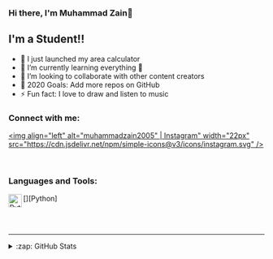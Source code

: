 ### Hi there, I'm Muhammad Zain👋


## I'm a Student!!

- 🔭 I just launched my area calculator
- 🌱 I’m currently learning everything 🤣
- 👯 I’m looking to collaborate with other content creators
- 🥅 2020 Goals: Add more repos on GitHub
- ⚡ Fun fact: I love to draw and listen to music


### Connect with me:

[<img align="left" alt="muhammadzain2005" | Instagram" width="22px" src="https://cdn.jsdelivr.net/npm/simple-icons@v3/icons/instagram.svg" />][instagram]

<br />

### Languages and Tools:

[<img align="left" alt="Python" width="26px" src="https://upload.wikimedia.org/wikipedia/commons/thumb/c/c3/Python-logo-notext.svg/1200px-Python-logo-notext.svg.png" />][Python]

<br />
<br />


---


</details>

<details>
  <summary>:zap: GitHub Stats</summary>

  <img align="left" alt="Muhammad Zain's GitHub Stats" src="https://github-readme-stats.muhammadzain2005.vercel.app/api?username=MuhammadZain2005&show_icons=true&hide_border=true" />

</details>


[instagram]: https://instagram.com/muhammadzain2005
